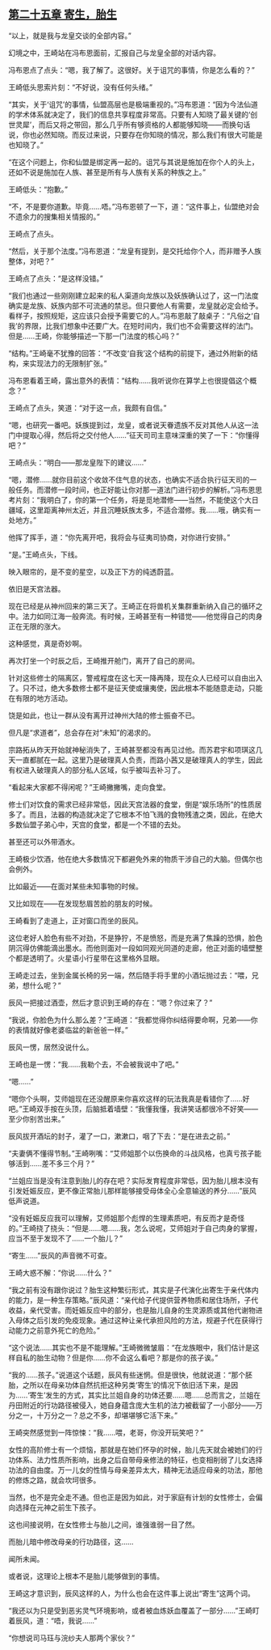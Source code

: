 ## [第二十五章 寄生，胎生](https://www.xxbiquge.com/11_11207/9205110.html)


  “以上，就是我与龙皇交谈的全部内容。”

  幻境之中，王崎站在冯布恩面前，汇报自己与龙皇全部的对话内容。

  冯布恩点了点头：“嗯，我了解了。这很好。关于诅咒的事情，你是怎么看的？”

  王崎低头思索片刻：“不好说，没有任何头绪。”

  “其实，关于‘诅咒’的事情，仙盟高层也是极端重视的。”冯布恩道：“因为今法仙道的学术体系就决定了，我们的信息共享程度非常高。只要有人知晓了最关键的‘创世灵犀’，而后又将之带回，那么几乎所有够资格的人都能够知晓——而换句话说，你也必然知晓。而反过来说，只要存在你知晓的情况，那么我们有很大可能是也知晓了。”

  “在这个问题上，你和仙盟是绑定再一起的。诅咒与其说是施加在你个人的头上，还如不说是施加在人族、甚至是所有与人族有关系的种族之上。”

  王崎低头：“抱歉。”

  “不，不是要你道歉。毕竟……唔。”冯布恩顿了一下，道：“这件事上，仙盟绝对会不遗余力的搜集相关情报的。”

  王崎点了点头。

  “然后，关于那个法度。”冯布恩道：“龙皇有提到，是交托给你个人，而非赠予人族整体，对吧？”

  王崎点了点头：“是这样没错。”

  “我们也通过一些刚刚建立起来的私人渠道向龙族以及妖族确认过了，这一门法度确实是龙族、妖族内部不可流通的禁忌。但只要他人有需要，龙皇就必定会给予。看样子，按照规矩，这应该只会授予需要它的人。”冯布恩敲了敲桌子：“凡俗之‘自我’的界限，比我们想象中还要广大。在短时间内，我们也不会需要这样的法门。但是……王崎，你能够描述一下那一门法度的核心吗？”

  “结构。”王崎毫不犹豫的回答：“不改变‘自我’这个结构的前提下，通过外附新的结构，来实现法力的无限制扩张。”

  冯布恩看着王崎，露出意外的表情：“结构……我听说你在算学上也很提倡这个概念？”

  王崎点了点头，笑道：“对于这一点，我颇有自信。”

  “嗯，也研究一番吧。妖族提到过，龙皇，或者说天眷遗族不反对其他人从这一法门中提取心得，然后将之交付他人……”征天司司主意味深重的笑了一下：“你懂得吧？”

  王崎点头：“明白——那龙皇陛下的建议……”

  “嗯，潜修……就你目前这个收敛不住气息的状态，也确实不适合执行征天司的一般任务。而潜修一段时间，也正好能让你对那一道法门进行初步的解析。”冯布恩思考片刻：“我明白了，你的第一个任务，将是觅地潜修——当然，不能使这个大日疆域，这里距离神州太近，并且沉睡妖族太多，不适合潜修。我……哦，确实有一处地方。”

  他挥了挥手，道：“你先离开吧，我将会与征夷司协商，对你进行安排。”

  “是。”王崎点头，下线。

  映入眼帘的，是不变的星空，以及正下方的纯透蔚蓝。

  依旧是天宫法器。

  现在已经是从神州回来的第三天了。王崎正在将兽机关集群重新纳入自己的循环之中。法力如同江海一般奔流。有时候，王崎甚至有一种错觉——他觉得自己的肉身正在无限的涨大。

  这种感觉，真是奇妙啊。

  再次打坐一个时辰之后，王崎推开舱门，离开了自己的房间。

  针对这些修士的隔离区，警戒程度在这七天一降再降，现在众人已经可以自由出入了。只不过，绝大多数修士都不是征天使或攘夷使，因此根本不能随意走动，只能在有限的地方活动。

  饶是如此，也让一群从没有离开过神州大陆的修士振奋不已。

  但凡是“求道者”，总会存在对“未知”的渴求的。

  宗路拓从昨天开始就神秘消失了，王崎甚至都没有再见过他。而苏君宇和项琪这几天一直都腻在一起。这里乃是破理真人负责，而路小茜又是破理真人的学生，因此有权进入破理真人的部分私人区域，似乎被叫去补习了。

  “看起来大家都不得闲呢？”王崎撇撇嘴，走向食堂。

  修士们对饮食的需求已经非常低，因此天宫法器的食堂，倒是“娱乐场所”的性质居多了。而且，法器的构造就决定了它根本不怕飞溅的食物残渣之类，因此，在绝大多数仙盟子弟心中，天宫的食堂，都是一个不错的去处。

  甚至还可以外带酒水。

  王崎极少饮酒，他在绝大多数情况下都避免外来的物质干涉自己的大脑。但偶尔也会例外。

  比如最近——在面对某些未知事物的时候。

  又比如现在——在发现愁眉苦脸的朋友的时候。

  王崎看到了走道上，正对窗口而坐的辰风。

  这位老好人脸色有些不对劲，不是狰狞，不是愤怒，而是充满了焦躁的恐惧，脸色阴沉得仿佛能滴出墨水。而他则面对一段如同观光同道的走廊，他正对面的墙壁整个都是透明了。火星语小行星带在这里格外显眼。

  王崎走过去，坐到金属长椅的另一端，然后随手将手里的小酒坛抛过去：“喂，兄弟，想什么呢？”

  辰风一把接过酒壶，然后才意识到王崎的存在：“嗯？你过来了？”

  “我说，你脸色为什么那么差？”王崎道：“我都觉得你纠结得要命啊，兄弟——你的表情就好像老婆临盆的新爸爸一样。”

  辰风一愣，居然没说什么。

  王崎也是一愣：“我……我勒个去，不会被我说中了吧。”

  “嗯……”

  “嗯你个头啊，艾师姐现在还没醒原来你喜欢这样的玩法我真是看错你了……好吧。”王崎双手按在头顶，后脑抵着墙壁：“我懂我懂，我讲笑话都很冷不好笑——至少你别苦出来。”

  辰风拔开酒坛的封子，灌了一口，漱漱口，咽了下去：“是在进去之前。”

  “夫妻俩不懂得节制。”王崎咧嘴：“艾师姐那个以伤换命的斗战风格，也真亏孩子能够活到……差不多三个月？”

  “兰姐应当是没有注意到胎儿的存在吧？实际发育程度非常低，因为胎儿根本没有引发妊娠反应，更不像正常胎儿那样能够接受母体全心全意输送的养分……”辰风低声说道。

  “没有妊娠反应我可以理解，艾师姐那个彪悍的生理素质吧，有反而才是奇怪的。”王崎挠了挠头：“但是……嗯……我，怎么说呢，艾师姐对于自己肉身的掌握，应当不至于发现不了……一个胎儿？”

  “寄生……”辰风的声音微不可查。

  王崎大惑不解：“你说……什么？”

  “我之前有没有跟你说过？胎生这种繁衍形式，其实是子代演化出寄生于亲代体内的能力，是一种生存策略。”辰风道：“亲代给子代提供营养物质和居住场所，子代收益，亲代受害。而妊娠反应中的部分，也是胎儿自身的生灵源质或其他代谢物进入母体之后引发的免疫现象。通过这种让亲代承担风险的方法，规避子代在获得行动能力之前意外死亡的危险。”

  “这个说法……其实也不是不能理解。”王崎微微皱眉：“在龙族眼中，我们估计是这样自私的胎生动物？但是你……你不会这么看吧？那是你的孩子诶。”

  “我的……孩子。”说道这个话题，辰风有些迷惘。但是很快，他就说道：“那个胚胎，之所以在母亲功体自然抗拒这种另类‘寄生’的情况下依旧活下来，是因为……‘寄生’发生的方式，其实比兰姐自身的功体还要……嗯……总而言之，兰姐在丹田附近的行功路径被侵入，她自身蕴含庞大生机的法力被截留了一小部分——万分之一，十万分之一？总之不多，却堪堪够它活下来。”

  王崎突然感觉到一阵惊悚：“我……喂，老哥，你没开玩笑吧？”

  女性的高阶修士有一个烦恼，那就是在她们怀孕的时候，胎儿先天就会被她们的行功体系、法力性质所影响，出身之后自带母亲修法的特征，也变相削弱了儿女选择功法的自由度。万一儿女的性情与母亲差异太大，精神无法适应母亲的功法，那他的修炼之路，就会坎坷很多。

  当然，也不是完全走不通。但也正是因为如此，对于家庭有计划的女性修士，会偏向选择在元神之前生下孩子。

  这也间接说明，在女性修士与胎儿之间，谁强谁弱一目了然。

  而胎儿暗中修改母亲的行功路径，这……

  闻所未闻。

  或者说，这理论上根本不是胎儿能够做到的事情。

  王崎这才意识到，辰风这样的人，为什么也会在这件事上说出“寄生”这两个词。

  “我还以为只是受到恶劣灵气环境影响，或者被血炼妖血覆盖了一部分……”王崎盯着辰风，道：“唔，我说……”

  “你想说司马珏与浣纱夫人那两个家伙？”
